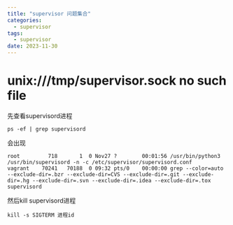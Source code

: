 ```yaml
---
title: "supervisor 问题集合"
categories:
  - supervisor
tags:
  - supervisor
date: 2023-11-30
---
```

# unix:///tmp/supervisor.sock no such file
先查看supervisord进程
```
ps -ef | grep supervisord
```
会出现
```
root         718       1  0 Nov27 ?        00:01:56 /usr/bin/python3 /usr/bin/supervisord -n -c /etc/supervisor/supervisord.conf
vagrant    70241   70188  0 09:32 pts/0    00:00:00 grep --color=auto --exclude-dir=.bzr --exclude-dir=CVS --exclude-dir=.git --exclude-dir=.hg --exclude-dir=.svn --exclude-dir=.idea --exclude-dir=.tox supervisord
```
然后kill supervisord进程
```
kill -s SIGTERM 进程id
```